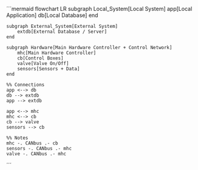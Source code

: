 ´´´mermaid
flowchart LR
    subgraph Local_System[Local System]
        app[Local Application]
        db[Local Database]
    end

    subgraph External_System[External System]
        extdb[External Database / Server]
    end

    subgraph Hardware[Main Hardware Controller + Control Network]
        mhc[Main Hardware Controller]
        cb[Control Boxes]
        valve[Valve On/Off]
        sensors[Sensors + Data]
    end

    %% Connections
    app <--> db
    db --> extdb
    app --> extdb

    app <--> mhc
    mhc <--> cb
    cb --> valve
    sensors --> cb

    %% Notes
    mhc -. CANbus .- cb
    sensors -. CANbus .- mhc
    valve -. CANbus .- mhc
´´´
